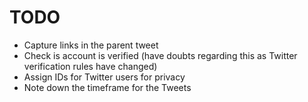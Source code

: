 # TODO

- Capture links in the parent tweet
- Check is account is verified (have doubts regarding this as Twitter verification rules have changed)
- Assign IDs for Twitter users for privacy
- Note down the timeframe for the Tweets
